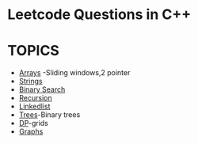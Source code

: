 # Leetcode Questions in C++
# TOPICS
- [Arrays](#arrays) -Sliding windows,2 pointer
- [Strings](#strings)
- [Binary Search](#binary-search)
- [Recursion](#recursion)
- [Linkedlist](#linkedlist)
- [Trees](#trees)-Binary trees
- [DP](#dp)-grids
- [Graphs](#graphs)

